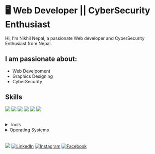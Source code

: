 # 🖥 Web Developer || CyberSecurity Enthusiast

Hi, I'm Nikhil Nepal, a passionate Web developer and CyberSecurity Enthusiast from Nepal.

## I am passionate about:

- Web Develpoment
- Graphics Designing
- CyberSecurity

## Skills

<img src="https://img.shields.io/badge/HTML5-ff7851" /> <img src="https://img.shields.io/badge/CSS3-44b2fb" /> <img src="https://img.shields.io/badge/JavaScript -ffc742" /> <img src="https://img.shields.io/badge/Bootstrap -563d7c" />
<img src="https://img.shields.io/badge/react%20-30a8fe" />
<img src="https://img.shields.io/badge/Photoshop -30a8fe" />

</br>
<details>
	<summary>Tools</summary>
	<ul>
    <li>Visual Studio Code</li>
		<li>Adobe Photoshop</li>
		<li>Adobe XD</li>
    <li>Github</li>
    <li>Pycharm</li>
   </ul>

</details>

<details>
	<summary>Operating Systems</summary>
	<ul>
		<li>Windows</li>
    <li>Linux</li>
	</ul>
</details>
</br>
</br>
<a href="http://nepalnikhil.com.np/assets/images/nikhil-cv.pdf"><img src="https://img.shields.io/badge/🔽Download_My_CV-002366"/></a>
<a href="https://www.linkedin.com/in/nikhilxnepal/"><img src="https://img.shields.io/badge/LinkedIn-%230077B5.svg?&style=flat-square&logo=linkedin&logoColor=white" alt="LinkedIn"></a>
<a href="https://www.instagram.com/nikhilxnepal/"><img src="https://img.shields.io/badge/Instagram-%23E4405F.svg?&style=flat-square&logo=instagram&logoColor=white" alt="Instagram"></a>
<a href="https://www.facebook.com/nikhilxnepal"><img src="https://img.shields.io/badge/Facebook-%231877F2.svg?&style=flat-square&logo=facebook&logoColor=white" alt="Facebook"></a>

